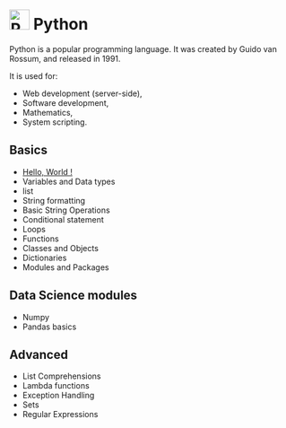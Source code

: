 
# <a href="https://www.python.org/" target="_blank" rel="noreferrer"><img src="https://raw.githubusercontent.com/danielcranney/readme-generator/main/public/icons/skills/python-colored.svg" width="36" height="36" alt="Python" /></a>  Python

Python is a popular programming language. It was created by Guido van Rossum, and released in 1991.

It is used for:
 - Web development (server-side),
 - Software development,
 - Mathematics,
 - System scripting.


## Basics

- <a href="https://github.com/SHAIDS-DMCE/Learn_python/blob/master/Basics/Hello_world.py">Hello, World !</a>
- Variables and Data types
- list
- String formatting
- Basic String Operations
- Conditional statement
- Loops
- Functions
- Classes and Objects
- Dictionaries
- Modules and Packages

## Data Science modules
- Numpy
- Pandas basics

## Advanced
- List Comprehensions
- Lambda functions
- Exception Handling
- Sets
- Regular Expressions

